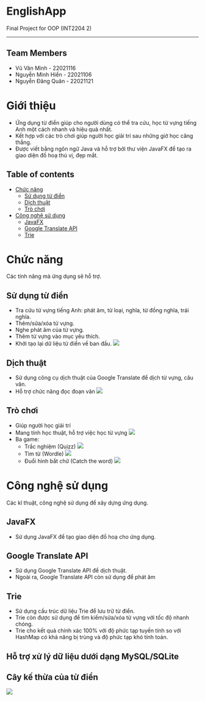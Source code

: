 # EnglishApp

Final Project for OOP (INT2204 2)
<hr>


## Team Members
- Vũ Văn Minh - 22021116
- Nguyễn Minh Hiển - 22021106
- Nguyễn Đăng Quân - 22021121

# Giới thiệu
- Ứng dụng từ điển giúp cho người dùng có thể tra cứu, học từ vựng tiếng Anh một cách nhanh và hiệu quả nhất.
- Kết hợp với các trò chơi giúp người học giải trí sau những giờ học căng thẳng.
- Được viết bằng ngôn ngữ Java và hỗ trợ bởi thư viện JavaFX để tạo ra giao diện đồ hoạ thú vị, đẹp mắt.

## Table of contents
- [Chức năng](#Chức-năng)
  - [Sử dụng từ điển](#Sử-dụng-từ-điển)
  - [Dịch thuật](#Dịch-thuật)
  - [Trò chơi](#Trò-chơi)
- [Công nghệ sử dụng](#Công-nghệ-sử-dụng)
  - [JavaFX](#JavaFX)
  - [Google Translate API](#Google-Translate-API)
  - [Trie](#Trie)

# Chức năng
Các tính năng mà ứng dụng sẽ hỗ trợ.
## Sử dụng từ điển
- Tra cứu từ vựng tiếng Anh: phát âm, từ loại, nghĩa, từ đồng nghĩa, trái nghĩa.
- Thêm/sửa/xóa từ vựng.
- Nghe phát âm của từ vựng.
- Thêm từ vựng vào mục yêu thích.
- Khởi tạo lại dữ liệu từ điển về ban đầu.
![](./preview/prev2.png)

## Dịch thuật
- Sử dụng công cụ dịch thuật của Google Translate để dịch từ vựng, câu văn.
- Hỗ trợ chức năng đọc đoạn văn
![](./preview/prev3.png)

## Trò chơi 
- Giúp người học giải trí
- Mang tính học thuật, hỗ trợ việc học từ vựng
![](./preview/prev4.png)
- Ba game:
  * Trắc nghiệm (Quizz)
  ![](./preview/prev5.png)
  * Tìm từ (Wordle)
  ![](./preview/prev6.png)
  * Đuổi hình bắt chữ (Catch the word)
  ![](./preview/prev7.png)


# Công nghệ sử dụng
Các kĩ thuật, công nghệ sử dụng để xây dựng ứng dụng.

## JavaFX
- Sử dụng JavaFX để tạo giao diện đồ hoạ cho ứng dụng.
## Google Translate API
- Sử dụng Google Translate API để dịch thuật.
- Ngoài ra, Google Translate API còn sử dụng để phát âm
## Trie
- Sử dụng cấu trúc dữ liệu Trie để lưu trữ từ điển.
- Trie còn được sử dụng để tìm kiếm/sửa/xóa từ vựng với tốc độ nhanh chóng.
- Trie cho kết quả chính xác 100% với độ phức tạp tuyến tính so với HashMap có khả năng bị trùng và độ phức tạp khó tính toán.
## Hỗ trợ xử lý dữ liệu dưới dạng MySQL/SQLite
## Cây kế thừa của từ điển
![](./UML.png)
